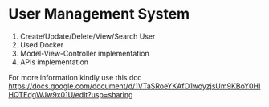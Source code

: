 # User Management System 

1. Create/Update/Delete/View/Search User
2. Used Docker
3. Model-View-Controller implementation
4. APIs implementation

For more information kindly use this doc
https://docs.google.com/document/d/1VTaSRoeYKAfO1woyzjsUm9KBoY0HIHQTEdgWJw9x01U/edit?usp=sharing

